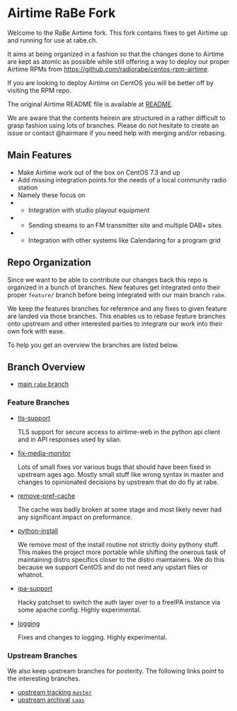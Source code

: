 # Airtime RaBe Fork

Welcome to the RaBe Airtime fork. This fork contains fixes to get Airtime
up and running for use at rabe.ch.

It aims at being organized in a fashion so that the changes done to Airtime
are kept as atomic as possible while still offering a way to deploy our
proper Airtime RPMs from https://github.com/radiorabe/centos-rpm-airtime.

If you are looking to deploy Airtime on CentOS you will be better off by
visiting the RPM repo.

The original Airtime README file is available at [README](README).

We are aware that the contents heirein are structured in a rather difficult
to grasp fashion using lots of branches. Please do not hesitate to create
an issue or contact @hairmare if you need help with merging and/or rebasing.

## Main Features

* Make Airtime work out of the box on CentOS 7.3 and up
* Add missing integration points for the needs of a local community radio station
* Namely these focus on
* * Integration with studio playout equipment
* * Sending streams to an FM transmitter site and multiple DAB+ sites
* * Integration with other systems like Calendaring for a program grid

## Repo Organization

Since we want to be able to contribute our changes back this repo is organized
in a bunch of branches. New features get integrated onto their proper
`feature/` branch before being integrated with our main branch `rabe`.

We keep the features branches for reference and any fixes to given feature
are landed via those branches. This enables us to rebase feature branches
onto upstream and other interested parties to integrate our work into their
own fork with ease.

To help you get an overview the branches are listed below.

## Branch Overview

* [main `rabe` branch](https://github.com/radiorabe/centos/tree/master)

### Feature Branches

* [tls-support](https://github.com/radiorabe/centos/tree/feature/tls-support)

  TLS support for secure access to airtime-web in the python api client and in
  API responses used by silan.

* [fix-media-monitor](https://github.com/radiorabe/centos/tree/feature/fix-media-monitor)

  Lots of small fixes vor various bugs that should have been fixed in upstream ages ago.
  Mostly small stuff like wrong syntax in master and changes to opinionated decisions
  by upstream that do do fly at rabe.

* [remove-pref-cache](https://github.com/radiorabe/centos/tree/feature/remove-pref-cache)

  The cache was badly broken at some stage and most likely never had any significant
  impact on preformance.

* [python-install](https://github.com/radiorabe/centos/tree/feature/python-install)

  We remove most of the install routine not strictly doiny pythony stuff. This makes
  the project more portable while shifting the onerous task of maintaining distro
  specifics closer to the distro maintainers. We do this because we support
  CentOS and do not need any upstart files or whatnot.

* [ipa-support](https://github.com/radiorabe/centos/tree/feature/ipa-support)

  Hacky patchset to switch the auth layer over to a freeIPA instance via some
  apache config. Highly experimental.

* [logging](https://github.com/radiorabe/centos/tree/feature/logging)

  Fixes and changes to logging. Highly experimental.

### Upstream Branches

We also keep upstream branches for posterity. The following links point to the
interesting branches.

* [upstream tracking `master`](https://github.com/radiorabe/centos/tree/master)
* [upstream archival `saas`](https://github.com/radiorabe/centos/tree/saas)

